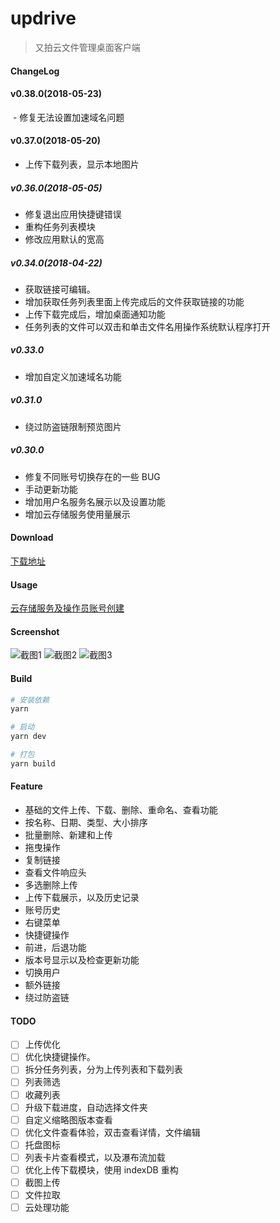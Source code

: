 # updrive

> 又拍云文件管理桌面客户端
#### ChangeLog

#### v0.38.0(2018-05-23)
  - 修复无法设置加速域名问题

#### v0.37.0(2018-05-20)
  - 上传下载列表，显示本地图片

##### v0.36.0(2018-05-05)
  - 修复退出应用快捷键错误
  - 重构任务列表模块
  - 修改应用默认的宽高

##### v0.34.0(2018-04-22)
  - 获取链接可编辑。
  - 增加获取任务列表里面上传完成后的文件获取链接的功能
  - 上传下载完成后，增加桌面通知功能
  - 任务列表的文件可以双击和单击文件名用操作系统默认程序打开

##### v0.33.0
  - 增加自定义加速域名功能

##### v0.31.0
  - 绕过防盗链限制预览图片

##### v0.30.0
  - 修复不同账号切换存在的一些 BUG
  - 手动更新功能
  - 增加用户名服务名展示以及设置功能
  - 增加云存储服务使用量展示

#### Download
[下载地址](https://github.com/aniiantt/updrive/releases)

#### Usage
[云存储服务及操作员账号创建](https://console.upyun.com/services/create/file/)

#### Screenshot
![截图1](https://github.com/aniiantt/updrive/blob/develop/static/screenshot1.png?raw=true)
![截图2](https://github.com/aniiantt/updrive/blob/develop/static/screenshot2.png?raw=true)
![截图3](https://github.com/aniiantt/updrive/blob/develop/static/screenshot3.png?raw=true)

#### Build

``` bash
# 安装依赖
yarn

# 启动
yarn dev

# 打包
yarn build

```

#### Feature
- 基础的文件上传、下载、删除、重命名、查看功能
- 按名称、日期、类型、大小排序
- 批量删除、新建和上传
- 拖曳操作
- 复制链接
- 查看文件响应头
- 多选删除上传
- 上传下载展示，以及历史记录
- 账号历史
- 右键菜单
- 快捷键操作
- 前进，后退功能
- 版本号显示以及检查更新功能
- 切换用户
- 额外链接
- 绕过防盗链

#### TODO
- [ ] 上传优化
- [ ] 优化快捷键操作。
- [ ] 拆分任务列表，分为上传列表和下载列表
- [ ] 列表筛选
- [ ] 收藏列表
- [ ] 升级下载进度，自动选择文件夹
- [ ] 自定义缩略图版本查看
- [ ] 优化文件查看体验，双击查看详情，文件编辑
- [ ] 托盘图标
- [ ] 列表卡片查看模式，以及瀑布流加载
- [ ] 优化上传下载模块，使用 indexDB 重构
- [ ] 截图上传
- [ ] 文件拉取
- [ ] 云处理功能
